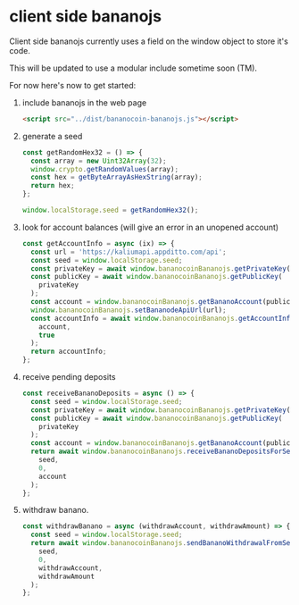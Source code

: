 # client side bananojs

Client side bananojs currently uses a field on the window object to store it's code.

This will be updated to use a modular include sometime soon (TM).

For now here's now to get started:

1.  include bananojs in the web page

    ```html
    <script src="../dist/bananocoin-bananojs.js"></script>
    ```

2.  generate a seed

    ```js
    const getRandomHex32 = () => {
      const array = new Uint32Array(32);
      window.crypto.getRandomValues(array);
      const hex = getByteArrayAsHexString(array);
      return hex;
    };

    window.localStorage.seed = getRandomHex32();
    ```

3.  look for account balances (will give an error in an unopened account)

    ```js
    const getAccountInfo = async (ix) => {
      const url = 'https://kaliumapi.appditto.com/api';
      const seed = window.localStorage.seed;
      const privateKey = await window.bananocoinBananojs.getPrivateKey(seed, 0);
      const publicKey = await window.bananocoinBananojs.getPublicKey(
        privateKey
      );
      const account = window.bananocoinBananojs.getBananoAccount(publicKey);
      window.bananocoinBananojs.setBananodeApiUrl(url);
      const accountInfo = await window.bananocoinBananojs.getAccountInfo(
        account,
        true
      );
      return accountInfo;
    };
    ```

4.  receive pending deposits

    ```js
    const receiveBananoDeposits = async () => {
      const seed = window.localStorage.seed;
      const privateKey = await window.bananocoinBananojs.getPrivateKey(seed, 0);
      const publicKey = await window.bananocoinBananojs.getPublicKey(
        privateKey
      );
      const account = window.bananocoinBananojs.getBananoAccount(publicKey);
      return await window.bananocoinBananojs.receiveBananoDepositsForSeed(
        seed,
        0,
        account
      );
    };
    ```

5.  withdraw banano.

    ```js
    const withdrawBanano = async (withdrawAccount, withdrawAmount) => {
      const seed = window.localStorage.seed;
      return await window.bananocoinBananojs.sendBananoWithdrawalFromSeed(
        seed,
        0,
        withdrawAccount,
        withdrawAmount
      );
    };
    ```
